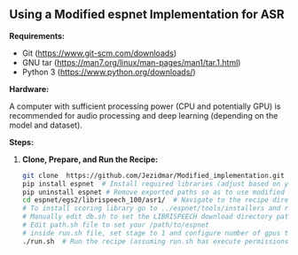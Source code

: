 ## Using a Modified espnet Implementation for ASR

**Requirements:**

* Git (https://www.git-scm.com/downloads)
* GNU tar (https://man7.org/linux/man-pages/man1/tar.1.html)
* Python 3 (https://www.python.org/downloads/)

**Hardware:**

A computer with sufficient processing power (CPU and potentially GPU) is recommended for audio processing and deep learning (depending on the model and dataset).

**Steps:**

1. **Clone, Prepare, and Run the Recipe:**

   ```bash
   git clone  https://github.com/Jezidmar/Modified_implementation.git  # Clone the repository
   pip install espnet  # Install required libraries (adjust based on your needs)
   pip uninstall espnet # Remove exported paths so as to use modified implementation
   cd espnet/egs2/librispeech_100/asr1/  # Navigate to the recipe directory
   # To install scoring library go to ../espnet/tools/installers and run install_sctk.sh
   # Manually edit db.sh to set the LIBRISPEECH download directory path 
   # Edit path.sh file to set your /path/to/espnet
   # inside run.sh file, set stage to 1 and configure number of gpus to use.
   ./run.sh  # Run the recipe (assuming run.sh has execute permissions)
